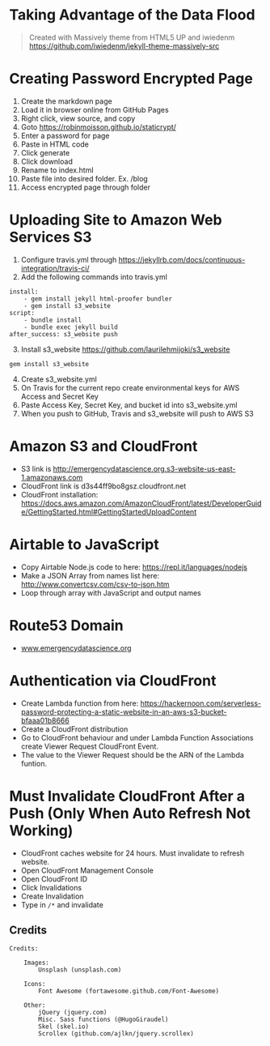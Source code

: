 # Taking Advantage of the Data Flood
> Created with Massively theme from HTML5 UP and iwiedenm https://github.com/iwiedenm/jekyll-theme-massively-src

# Creating Password Encrypted Page

1. Create the markdown page
2. Load it in browser online from GitHub Pages
3. Right click, view source, and copy
4. Goto https://robinmoisson.github.io/staticrypt/
5. Enter a password for page
6. Paste in HTML code
7. Click generate
8. Click download
9. Rename to index.html
10. Paste file into desired folder. Ex. /blog
11. Access encrypted page through folder

# Uploading Site to Amazon Web Services S3

1. Configure travis.yml through https://jekyllrb.com/docs/continuous-integration/travis-ci/
2. Add the following commands into travis.yml
```
install: 
    - gem install jekyll html-proofer bundler
    - gem install s3_website
script: 
    - bundle install
    - bundle exec jekyll build
after_success: s3_website push
```
3. Install s3_website https://github.com/laurilehmijoki/s3_website
```
gem install s3_website
```
4. Create s3_website.yml
5. On Travis for the current repo create environmental keys for AWS Access and Secret Key
6. Paste Access Key, Secret Key, and bucket id into s3_website.yml
7. When you push to GitHub, Travis and s3_website will push to AWS S3

# Amazon S3 and CloudFront

- S3 link is http://emergencydatascience.org.s3-website-us-east-1.amazonaws.com
- CloudFront link is d3s44ff9bo8gsz.cloudfront.net
- CloudFront installation: https://docs.aws.amazon.com/AmazonCloudFront/latest/DeveloperGuide/GettingStarted.html#GettingStartedUploadContent

# Airtable to JavaScript

- Copy Airtable Node.js code to here: https://repl.it/languages/nodejs
- Make a JSON Array from names list here: http://www.convertcsv.com/csv-to-json.htm
- Loop through array with JavaScript and output names

# Route53 Domain

- www.emergencydatascience.org

# Authentication via CloudFront

- Create Lambda function from here: https://hackernoon.com/serverless-password-protecting-a-static-website-in-an-aws-s3-bucket-bfaaa01b8666
- Create a CloudFront distribution
- Go to CloudFront behaviour and under Lambda Function Associations create Viewer Request CloudFront Event.
- The value to the Viewer Request should be the ARN of the Lambda funtion.

# Must Invalidate CloudFront After a Push (Only When Auto Refresh Not Working)
- CloudFront caches website for 24 hours. Must invalidate to refresh website.
- Open CloudFront Management Console
- Open CloudFront ID
- Click Invalidations
- Create Invalidation
- Type in `/*` and invalidate

## Credits
```
Credits:

	Images:
		Unsplash (unsplash.com)

	Icons:
		Font Awesome (fortawesome.github.com/Font-Awesome)

	Other:
		jQuery (jquery.com)
		Misc. Sass functions (@HugoGiraudel)
		Skel (skel.io)
		Scrollex (github.com/ajlkn/jquery.scrollex)
```
